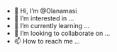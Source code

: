 - 👋 Hi, I’m @Olanamasi
- 👀 I’m interested in ...
- 🌱 I’m currently learning ...
- 💞️ I’m looking to collaborate on ...
- 📫 How to reach me ...

<!---
Olanamasi/Olanamasi is a ✨ special ✨ repository because its `README.md` (this file) appears on your GitHub profile.
You can click the Preview link to take a look at your changes.
--->
